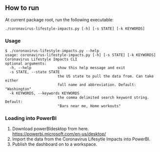 ## How to run

At current package root, run the following executable:
```
./coronavirus-lifestyle-impacts.py [-h] [-s STATE] [-k KEYWORDS]
```

### Usage
```
$ ./coronavirus-lifestyle-impacts.py --help
usage: coronavirus-lifestyle-impacts.py [-h] [-s STATE] [-k KEYWORDS]
Coronavirus Lifestyle Impacts CLI
optional arguments:
  -h, --help            show this help message and exit
  -s STATE, --state STATE
                        the US state to pull the data from. Can take either
                        full name and abbreviation. Default: "Washington"
  -k KEYWORDS, --keywords KEYWORDS
                        the comma delimited search keyword string. Default:
                        "Bars near me, Home workouts"
```

### Loading into PowerBI

1. Download powerBIdesktop from here. https://powerbi.microsoft.com/en-us/desktop/
2. Import the data from the Coronavirus Lifesytle Impacts into PowerBI. 
3. Publish the dashboard on to a workspace.
